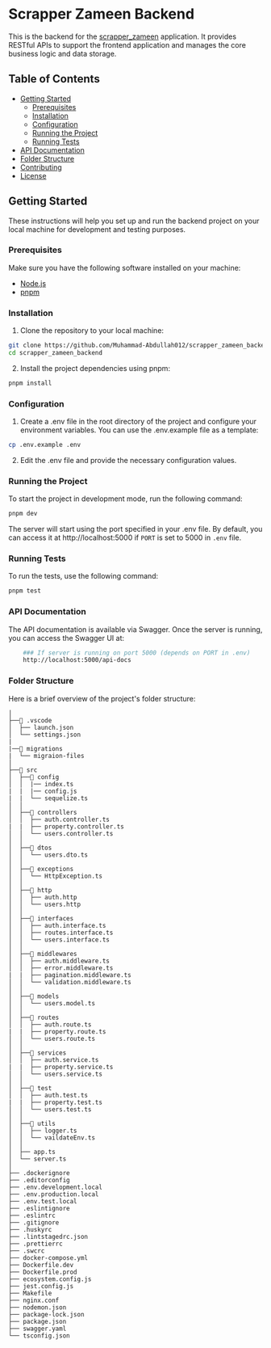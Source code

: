 # Scrapper Zameen Backend

This is the backend for the [scrapper_zameen](https://github.com/Muhammad-Abdullah012/scrapper_zameen_v2) application. It provides RESTful APIs to support the frontend application and manages the core business logic and data storage.

## Table of Contents
- [Getting Started](#getting-started)
  - [Prerequisites](#prerequisites)
  - [Installation](#installation)
  - [Configuration](#configuration)
  - [Running the Project](#running-the-project)
  - [Running Tests](#running-tests)
- [API Documentation](#api-documentation)
- [Folder Structure](#folder-structure)
- [Contributing](#contributing)
- [License](#license)

## Getting Started

These instructions will help you set up and run the backend project on your local machine for development and testing purposes.

### Prerequisites

Make sure you have the following software installed on your machine:
- [Node.js](https://nodejs.org/en/download/)
- [pnpm](https://pnpm.io/installation)

### Installation

1. Clone the repository to your local machine:

```sh
git clone https://github.com/Muhammad-Abdullah012/scrapper_zameen_backend.git
cd scrapper_zameen_backend
```
2. Install the project dependencies using pnpm:
```sh
pnpm install
```
### Configuration
1. Create a .env file in the root directory of the project and configure your environment variables. You can use the .env.example file as a template:
```sh
cp .env.example .env
```
2. Edit the .env file and provide the necessary configuration values.
### Running the Project

To start the project in development mode, run the following command:
```sh
pnpm dev
```
The server will start using the port specified in your .env file. By default, you can access it at http://localhost:5000 if `PORT` is set to 5000 in `.env` file.

### Running Tests
To run the tests, use the following command:
```sh
pnpm test
```
### API Documentation

The API documentation is available via Swagger. Once the server is running, you can access the Swagger UI at:
```sh
    ### If server is running on port 5000 (depends on PORT in .env)
    http://localhost:5000/api-docs
```

### Folder Structure
Here is a brief overview of the project's folder structure:
```
│
├──📂 .vscode
│  ├── launch.json
│  └── settings.json
|
|──📂 migrations
|  └── migraion-files
│
├──📂 src
│  ├──📂 config
│  │  |── index.ts
|  |  |── config.js
|  |  └── sequelize.ts
│  │
│  ├──📂 controllers
│  │  ├── auth.controller.ts
|  |  ├── property.controller.ts
│  │  └── users.controller.ts
│  │
│  ├──📂 dtos
│  │  └── users.dto.ts
│  │
│  ├──📂 exceptions
│  │  └── HttpException.ts
│  │
│  ├──📂 http
│  │  ├── auth.http
│  │  └── users.http
│  │
│  ├──📂 interfaces
│  │  ├── auth.interface.ts
│  │  ├── routes.interface.ts
│  │  └── users.interface.ts
│  │
│  ├──📂 middlewares
│  │  ├── auth.middleware.ts
│  │  ├── error.middleware.ts
|  |  ├── pagination.middleware.ts
│  │  └── validation.middleware.ts
│  │
│  ├──📂 models
│  │  └── users.model.ts
│  │
│  ├──📂 routes
│  │  ├── auth.route.ts
|  |  ├── property.route.ts
│  │  └── users.route.ts
│  │
│  ├──📂 services
│  │  ├── auth.service.ts
|  |  ├── property.service.ts
│  │  └── users.service.ts
│  │
│  ├──📂 test
│  │  ├── auth.test.ts
|  |  ├── property.test.ts
│  │  └── users.test.ts
│  │
│  ├──📂 utils
│  │  ├── logger.ts
│  │  └── vaildateEnv.ts
│  │
│  ├── app.ts
│  └── server.ts
│
├── .dockerignore
├── .editorconfig
├── .env.development.local
├── .env.production.local
├── .env.test.local
├── .eslintignore
├── .eslintrc
├── .gitignore
├── .huskyrc
├── .lintstagedrc.json
├── .prettierrc
├── .swcrc
├── docker-compose.yml
├── Dockerfile.dev
├── Dockerfile.prod
├── ecosystem.config.js
├── jest.config.js
├── Makefile
├── nginx.conf
├── nodemon.json
├── package-lock.json
├── package.json
├── swagger.yaml
└── tsconfig.json
```